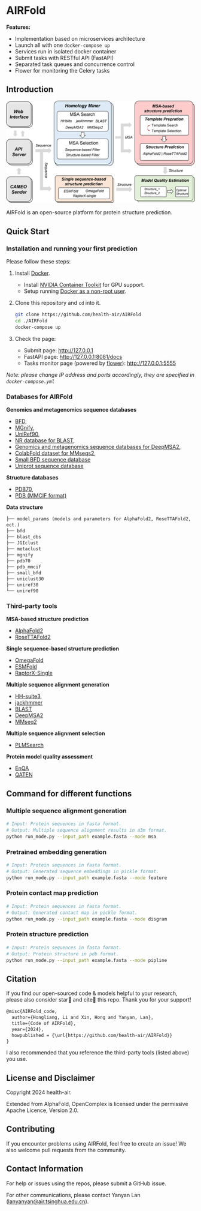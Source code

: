 # AIRFold

**Features:**
- Implementation based on microservices architecture
- Launch all with one `docker-compose up`
- Services run in isolated docker container
- Submit tasks with RESTful API (FastAPI)
- Separated task queues and concurrence control
- Flower for monitoring the Celery tasks

## Introduction
![AIRFold Framework](imgs/Frame1.png)

AIRFold is an open-source platform for protein structure prediction.

## Quick Start

### Installation and running your first prediction

Please follow these steps:

1.  Install [Docker](https://www.docker.com/).
    *   Install
        [NVIDIA Container Toolkit](https://docs.nvidia.com/datacenter/cloud-native/container-toolkit/install-guide.html)
        for GPU support.
    *   Setup running
        [Docker as a non-root user](https://docs.docker.com/engine/install/linux-postinstall/#manage-docker-as-a-non-root-user).

2.  Clone this repository and `cd` into it.

    ```bash
    git clone https://github.com/health-air/AIRFold
    cd ./AIRFold
    docker-compose up
    ```

3.  Check the page:
    - Submit page: http://127.0.0.1
    - FastAPI page: http://127.0.0.1:8081/docs
    - Tasks monitor page (powered by [flower](https://github.com/mher/flower)): http://127.0.0.1:5555

*Note: please change IP address and ports accordingly, they are specified in `docker-compose.yml`*

### Databases for AIRFold
**Genomics and metagenomics sequence databases**

*   [BFD](https://bfd.mmseqs.com/),
*   [MGnify](https://www.ebi.ac.uk/metagenomics/),
*   [UniRef90](https://www.uniprot.org/help/uniref),
*   [NR database for BLAST](https://www.uniprot.org/help/uniref),
*   [Genomics and metagenomics sequence databases for DeepMSA2](https://zhanggroup.org/DeepMSA/download/),
*   [ColabFold dataset for MMseqs2](https://colabfold.mmseqs.com/),
*   [Small BFD sequence database](https://storage.googleapis.com/alphafold-databases/reduced_dbs/bfd-first_non_consensus_sequences.fasta.gz)
*   [Uniprot sequence database](https://zhanggroup.org/ftp/data/uniprot.zip)

**Structure databases**

*   [PDB70](http://wwwuser.gwdg.de/~compbiol/data/hhsuite/databases/hhsuite_dbs/),
*   [PDB (MMCIF format)](https://www.rcsb.org/)

**Data structure**

```tree
├── model_params (models and parameters for AlphaFold2, RoseTTAFold2, ect.)
├── bfd
├── blast_dbs
├── JGIclust
├── metaclust
├── mgnify
├── pdb70
├── pdb_mmcif
├── small_bfd
├── uniclust30
├── uniref30
└── uniref90
```


### Third-party tools

**MSA-based structure prediction**
*   [AlphaFold2](https://github.com/google-deepmind/alphafold)
*   [RoseTTAFold2](https://github.com/uw-ipd/RoseTTAFold2)

**Single sequence-based structure prediction**
*   [OmegaFold](https://github.com/HeliXonProtein/OmegaFold)
*   [ESMFold](https://github.com/facebookresearch/esm)
*   [RaptorX-Single](https://github.com/AndersJing/RaptorX-Single)

**Multiple sequence alignment generation**
*   [HH-suite3](https://github.com/soedinglab/hh-suite),
*   [jackhmmer](https://www.ebi.ac.uk/Tools/hmmer/search/jackhmmer)
*   [BLAST](https://blast.ncbi.nlm.nih.gov/Blast.cgi)
*   [DeepMSA2](https://zhanggroup.org/DeepMSA/download/)
*   [MMseq2](https://github.com/soedinglab/mmseqs2?tab=readme-ov-file)

**Multiple sequence alignment selection**
*   [PLMSearch](https://github.com/maovshao/PLMSearch)

**Protein model quality assessment**
*   [EnQA](https://github.com/BioinfoMachineLearning/EnQA)
*   [QATEN](https://github.com/CQ-zhang-2016/QATEN)


## Command for different functions

### Multiple sequence alignment generation
```bash
# Input: Protein sequences in fasta format.
# Output: Multiple sequence alignment results in a3m format.
python run_mode.py --input_path example.fasta --mode msa
```
### Pretrained embedding generation

```bash
# Input: Protein sequences in fasta format.
# Output: Generated sequence embeddings in pickle format.
python run_mode.py --input_path example.fasta --mode feature
```
### Protein contact map prediction

```bash
# Input: Protein sequences in fasta format.
# Output: Generated contact map in pickle format.
python run_mode.py --input_path example.fasta --mode disgram
```

### Protein structure prediction

```bash
# Input: Protein sequences in fasta format.
# Output: Protein structure in pdb format.
python run_mode.py --input_path example.fasta --mode pipline
```



## Citation

If you find our open-sourced code & models helpful to your research, please also consider star🌟 and cite📑 this repo. Thank you for your support!
```
@misc{AIRFold_code,
  author={Hongliang, Li and Xin, Hong and Yanyan, Lan},
  title={Code of AIRFold},
  year={2024},
  howpublished = {\url{https://github.com/health-air/AIRFold}}
}
```
I also recommended that you reference the third-party tools (listed above) you use.


## License and Disclaimer

Copyright 2024 health-air.

Extended from AlphaFold, OpenComplex is licensed under
the permissive Apache Licence, Version 2.0.

## Contributing

If you encounter problems using AIRFold, feel free to create an issue! We also
welcome pull requests from the community.

## Contact Information
For help or issues using the repos, please submit a GitHub issue.

For other communications, please contact Yanyan Lan (lanyanyan@air.tsinghua.edu.cn).
